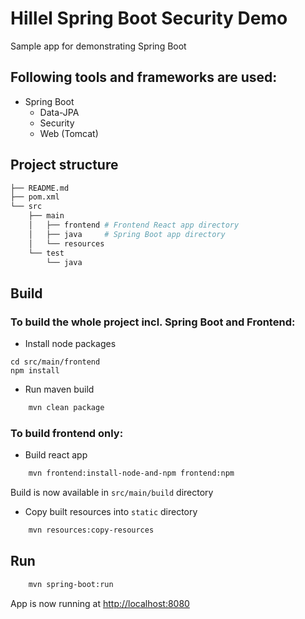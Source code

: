 # Hillel Spring Boot Security Demo
Sample app for demonstrating Spring Boot

## Following tools and frameworks are used:
- Spring Boot
  - Data-JPA
  - Security
  - Web (Tomcat)

## Project structure
```sh
├── README.md
├── pom.xml
└── src
    ├── main
    │   ├── frontend # Frontend React app directory 
    │   ├── java     # Spring Boot app directory
    │   └── resources
    └── test
        └── java

```

## Build

### To build the whole project incl. Spring Boot and Frontend:
 - Install node packages
  ```
  cd src/main/frontend
  npm install
```
- Run maven build
```bash
    mvn clean package
```


### To build frontend only:
- Build react app
```bash
    mvn frontend:install-node-and-npm frontend:npm
```
Build is now available in `src/main/build` directory

- Copy built resources into `static` directory
```bash
    mvn resources:copy-resources
```

## Run
```bash
    mvn spring-boot:run
```
App is now running at [http://localhost:8080](http://localhost:8080)
